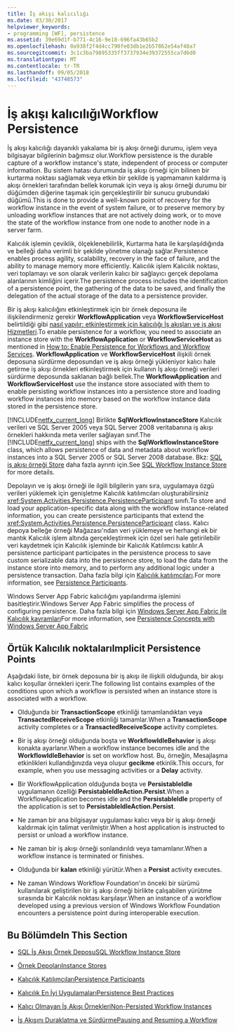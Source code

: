 ```yaml
---
title: İş akışı kalıcılığı
ms.date: 03/30/2017
helpviewer_keywords:
- programming [WF], persistence
ms.assetid: 39e69d1f-b771-4c16-9e18-696fa43b65b2
ms.openlocfilehash: 0a938f2f4d4cc790fe03db1e2b57862e54af48a7
ms.sourcegitcommit: 3c1c3ba79895335ff3737934e39372555ca7d6d0
ms.translationtype: MT
ms.contentlocale: tr-TR
ms.lasthandoff: 09/05/2018
ms.locfileid: "43748573"
---
```

# <a name="workflow-persistence"></a><span data-ttu-id="e8825-102">İş akışı kalıcılığı</span><span class="sxs-lookup"><span data-stu-id="e8825-102">Workflow Persistence</span></span>
<span data-ttu-id="e8825-103">İş akışı kalıcılığı dayanıklı yakalama bir iş akışı örneği durumu, işlem veya bilgisayar bilgilerinin bağımsız olur.</span><span class="sxs-lookup"><span data-stu-id="e8825-103">Workflow persistence is the durable capture of a workflow instance's state, independent of process or computer information.</span></span> <span data-ttu-id="e8825-104">Bu sistem hatası durumunda iş akışı örneği için bilinen bir kurtarma noktası sağlamak veya etkin bir şekilde iş yapmamanın kaldırma iş akışı örnekleri tarafından bellek korumak için veya iş akışı örneği durumu bir düğümden diğerine taşımak için gerçekleştirilir bir sunucu grubundaki düğümü.</span><span class="sxs-lookup"><span data-stu-id="e8825-104">This is done to provide a well-known point of recovery for the workflow instance in the event of system failure, or to preserve memory by unloading workflow instances that are not actively doing work, or to move the state of the workflow instance from one node to another node in a server farm.</span></span>  
  
 <span data-ttu-id="e8825-105">Kalıcılık işlemin çeviklik, ölçeklenebilirlik, Kurtarma hata ile karşılaşıldığında ve belleği daha verimli bir şekilde yönetme olanağı sağlar.</span><span class="sxs-lookup"><span data-stu-id="e8825-105">Persistence enables process agility, scalability, recovery in the face of failure, and the ability to manage memory more efficiently.</span></span> <span data-ttu-id="e8825-106">Kalıcılık işlem Kalıcılık noktası, veri toplamayı ve son olarak verilerin kalıcı bir sağlayıcı gerçek depolama alanlarının kimliğini içerir.</span><span class="sxs-lookup"><span data-stu-id="e8825-106">The persistence process includes the identification of a persistence point, the gathering of the data to be saved, and finally the delegation of the actual storage of the data to a persistence provider.</span></span>  
  
 <span data-ttu-id="e8825-107">Bir iş akışı kalıcılığını etkinleştirmek için bir örnek deposuna ile ilişkilendirmeniz gerekir **WorkflowApplication** veya **WorkflowServiceHost** belirtildiği gibi [nasıl yapılır: etkinleştirmek için kalıcılığı İş akışları ve iş akışı Hizmetleri](../../../docs/framework/windows-workflow-foundation/how-to-enable-persistence-for-workflows-and-workflow-services.md).</span><span class="sxs-lookup"><span data-stu-id="e8825-107">To enable persistence for a workflow, you need to associate an instance store with the **WorkflowApplication** or **WorkflowServiceHost** as mentioned in [How to: Enable Persistence for Workflows and Workflow Services](../../../docs/framework/windows-workflow-foundation/how-to-enable-persistence-for-workflows-and-workflow-services.md).</span></span> <span data-ttu-id="e8825-108">**WorkflowApplication** ve **WorkflowServiceHost** ilişkili örnek deposuna sürdürme deposundan ve iş akışı örneği yükleniyor kalıcı hale getirme iş akışı örnekleri etkinleştirmek için kullanın İş akışı örneği verileri sürdürme deposunda saklanan bağlı bellek.</span><span class="sxs-lookup"><span data-stu-id="e8825-108">The **WorkflowApplication** and **WorkflowServiceHost** use the instance store associated with them to enable persisting workflow instances into a persistence store and loading workflow instances into memory based on the workflow instance data stored in the persistence store.</span></span>  
  
 <span data-ttu-id="e8825-109">[!INCLUDE[netfx_current_long](../../../includes/netfx-current-long-md.md)] Birlikte **SqlWorkflowInstanceStore** Kalıcılık verileri ve SQL Server 2005 veya SQL Server 2008 veritabanına iş akışı örnekleri hakkında meta veriler sağlayan sınıf.</span><span class="sxs-lookup"><span data-stu-id="e8825-109">The [!INCLUDE[netfx_current_long](../../../includes/netfx-current-long-md.md)] ships with the **SqlWorkflowInstanceStore** class, which allows persistence of data and metadata about workflow instances into a SQL Server 2005 or SQL Server 2008 database.</span></span> <span data-ttu-id="e8825-110">Bkz: [SQL iş akışı örneği Store](../../../docs/framework/windows-workflow-foundation/sql-workflow-instance-store.md) daha fazla ayrıntı için.</span><span class="sxs-lookup"><span data-stu-id="e8825-110">See [SQL Workflow Instance Store](../../../docs/framework/windows-workflow-foundation/sql-workflow-instance-store.md) for more details.</span></span>  
  
 <span data-ttu-id="e8825-111">Depolayın ve iş akışı örneği ile ilgili bilgilerin yanı sıra, uygulamaya özgü verileri yüklemek için genişletme Kalıcılık katılımcıları oluşturabilirsiniz <xref:System.Activities.Persistence.PersistenceParticipant> sınıfı.</span><span class="sxs-lookup"><span data-stu-id="e8825-111">To store and load your application-specific data along with the workflow instance-related information, you can create persistence participants that extend the <xref:System.Activities.Persistence.PersistenceParticipant> class.</span></span> <span data-ttu-id="e8825-112">Kalıcı depoya belleğe örneği Mağazası'ndan veri yüklemeye ve herhangi ek bir mantık Kalıcılık işlem altında gerçekleştirmek için özel seri hale getirilebilir veri kaydetmek için Kalıcılık işleminde bir Kalıcılık Katılımcısı katılır.</span><span class="sxs-lookup"><span data-stu-id="e8825-112">A persistence participant participates in the persistence process to save custom serializable data into the persistence store, to load the data from the instance store into memory, and to perform any additional logic under a persistence transaction.</span></span> <span data-ttu-id="e8825-113">Daha fazla bilgi için [Kalıcılık katılımcıları](../../../docs/framework/windows-workflow-foundation/persistence-participants.md).</span><span class="sxs-lookup"><span data-stu-id="e8825-113">For more information, see [Persistence Participants](../../../docs/framework/windows-workflow-foundation/persistence-participants.md).</span></span>  
  
 <span data-ttu-id="e8825-114">Windows Server App Fabric kalıcılığını yapılandırma işlemini basitleştirir.</span><span class="sxs-lookup"><span data-stu-id="e8825-114">Windows Server App Fabric simplifies the process of configuring persistence.</span></span> <span data-ttu-id="e8825-115">Daha fazla bilgi için [Windows Server App Fabric ile Kalıcılık kavramları](https://go.microsoft.com/fwlink/?LinkId=201200)</span><span class="sxs-lookup"><span data-stu-id="e8825-115">For more information, see [Persistence Concepts with Windows Server App Fabric](https://go.microsoft.com/fwlink/?LinkId=201200)</span></span>  
  
## <a name="implicit-persistence-points"></a><span data-ttu-id="e8825-116">Örtük Kalıcılık noktaları</span><span class="sxs-lookup"><span data-stu-id="e8825-116">Implicit Persistence Points</span></span>  
 <span data-ttu-id="e8825-117">Aşağıdaki liste, bir örnek deposuna bir iş akışı ile ilişkili olduğunda, bir akışı kalıcı koşullar örnekleri içerir.</span><span class="sxs-lookup"><span data-stu-id="e8825-117">The following list contains examples of the conditions upon which a workflow is persisted when an instance store is associated with a workflow.</span></span>  
  
-   <span data-ttu-id="e8825-118">Olduğunda bir **TransactionScope** etkinliği tamamlandıktan veya **TransactedReceiveScope** etkinliği tamamlar.</span><span class="sxs-lookup"><span data-stu-id="e8825-118">When a **TransactionScope** activity completes or a **TransactedReceiveScope** activity completes.</span></span>  
  
-   <span data-ttu-id="e8825-119">Bir iş akışı örneği olduğunda boşta ve **WorkflowIdleBehavior** iş akışı konakta ayarlanır.</span><span class="sxs-lookup"><span data-stu-id="e8825-119">When a workflow instance becomes idle and the **WorkflowIdleBehavior** is set on workflow host.</span></span> <span data-ttu-id="e8825-120">Bu, örneğin, Mesajlaşma etkinlikleri kullandığınızda veya oluşur **gecikme** etkinlik.</span><span class="sxs-lookup"><span data-stu-id="e8825-120">This occurs, for example, when you use messaging activities or a **Delay** activity.</span></span>  
  
-   <span data-ttu-id="e8825-121">Bir WorkflowApplication olduğunda boşta ve **PersistableIdle** uygulamanın özelliği **PersistableIdleAction.Persist**.</span><span class="sxs-lookup"><span data-stu-id="e8825-121">When a WorkflowApplication becomes idle and the **PersistableIdle** property of the application is set to **PersistableIdleAction.Persist**.</span></span>  
  
-   <span data-ttu-id="e8825-122">Ne zaman bir ana bilgisayar uygulaması kalıcı veya bir iş akışı örneği kaldırmak için talimat verilmiştir.</span><span class="sxs-lookup"><span data-stu-id="e8825-122">When a host application is instructed to persist or unload a workflow instance.</span></span>  
  
-   <span data-ttu-id="e8825-123">Ne zaman bir iş akışı örneği sonlandırıldı veya tamamlanır.</span><span class="sxs-lookup"><span data-stu-id="e8825-123">When a workflow instance is terminated or finishes.</span></span>  
  
-   <span data-ttu-id="e8825-124">Olduğunda bir **kalan** etkinliği yürütür.</span><span class="sxs-lookup"><span data-stu-id="e8825-124">When a **Persist** activity executes.</span></span>  
  
-   <span data-ttu-id="e8825-125">Ne zaman Windows Workflow Foundation'ın önceki bir sürümü kullanılarak geliştirilen bir iş akışı örneği birlikte çalışabilen yürütme sırasında bir Kalıcılık noktası karşılaşır.</span><span class="sxs-lookup"><span data-stu-id="e8825-125">When an instance of a workflow developed using a previous version of Windows Workflow Foundation encounters a persistence point during interoperable execution.</span></span>  
  
## <a name="in-this-section"></a><span data-ttu-id="e8825-126">Bu Bölümde</span><span class="sxs-lookup"><span data-stu-id="e8825-126">In This Section</span></span>  
  
-   [<span data-ttu-id="e8825-127">SQL İş Akışı Örnek Deposu</span><span class="sxs-lookup"><span data-stu-id="e8825-127">SQL Workflow Instance Store</span></span>](../../../docs/framework/windows-workflow-foundation/sql-workflow-instance-store.md)  
  
-   [<span data-ttu-id="e8825-128">Örnek Depoları</span><span class="sxs-lookup"><span data-stu-id="e8825-128">Instance Stores</span></span>](../../../docs/framework/windows-workflow-foundation/instance-stores.md)  
  
-   [<span data-ttu-id="e8825-129">Kalıcılık Katılımcıları</span><span class="sxs-lookup"><span data-stu-id="e8825-129">Persistence Participants</span></span>](../../../docs/framework/windows-workflow-foundation/persistence-participants.md)  
  
-   [<span data-ttu-id="e8825-130">Kalıcılık En İyi Uygulamaları</span><span class="sxs-lookup"><span data-stu-id="e8825-130">Persistence Best Practices</span></span>](../../../docs/framework/windows-workflow-foundation/persistence-best-practices.md)  
  
-   [<span data-ttu-id="e8825-131">Kalıcı Olmayan İş Akışı Örnekleri</span><span class="sxs-lookup"><span data-stu-id="e8825-131">Non-Persisted Workflow Instances</span></span>](../../../docs/framework/windows-workflow-foundation/non-persisted-workflow-instances.md)  
  
-   [<span data-ttu-id="e8825-132">İş Akışını Duraklatma ve Sürdürme</span><span class="sxs-lookup"><span data-stu-id="e8825-132">Pausing and Resuming a Workflow</span></span>](../../../docs/framework/windows-workflow-foundation/pausing-and-resuming-a-workflow.md)
